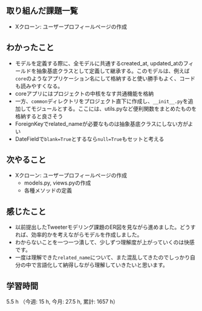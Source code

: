 ## 取り組んだ課題一覧
- Xクローン: ユーザープロフィールページの作成

## わかったこと
- モデルを定義する際に、全モデルに共通するcreated_at, updated_atのフィールドを抽象基底クラスとして定義して継承する。このモデルは、例えば`core`のようなアプリケーション名にして格納すると使い勝手もよく、コードも読みやすくなる。
- coreアプリにはプロジェクトの中核をなす共通機能を格納
- 一方、`common`ディレクトリをプロジェクト直下に作成し、`__init__.py`を追加してモジュールとする。ここには、utils.pyなど便利関数をまとめたものを格納すると良さそう
- ForeignKeyでrelated_nameが必要なものは抽象基底クラスにしない方がよい
- DateFieldで`blank=True`とするなら`null=True`もセットと考える    

    
## 次やること
- Xクローン: ユーザープロフィールページの作成 
    - models.py, views.pyの作成 
    - 各種メソッドの定義 


## 感じたこと
- 以前提出したTweeterモデリング課題のER図を見ながら進めました。どうすれば、効率的かを考えながらモデルを作成しました。
- わからないことを一つ一つ潰して、少しずつ理解度が上がっていくのは快感です。
- 一度は理解できた`related_name`について、また混乱してきたのでしっかり自分の中で言語化して納得しながら理解していきたいと思います。

## 学習時間
5.5 h （今週: 15 h, 今月: 27.5 h, 累計: 1657 h）